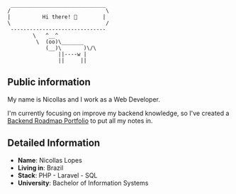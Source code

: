 ```
 ______________________________
/                              \
|          Hi there! 👋        |
\                              /
 ------------------------------
        \   ^__^
         \  (oo)\_______
            (__)\       )\/\
                ||----w |
                ||     ||

```
## Public information

My name is Nicollas and I work as a Web Developer. 

I'm currently focusing on improve my backend knowledge, so I've created a <a target='_blank' href="https://nicollaslopes.gitbook.io/backend_roadmap">Backend Roadmap Portfolio</a> to put all my notes in.

## Detailed Information

* **Name**: Nicollas Lopes
* **Living in**: Brazil
* **Stack**: PHP - Laravel - SQL
* **University**: Bachelor of Information Systems



 <!--
- 🔭 I’m currently working on my personal projects.
- 🌱 I’m currently learning **Laravel**, **Javascript**, **Design Patterns** and **SOLID**.

##
<a href="https://www.linkedin.com/in/nicollas-lopes" target="_blank"><img src="https://img.shields.io/badge/LinkedIn-0077B5?style=for-the-badge&logo=linkedin&logoColor=white"></a>

## 

🛠 &nbsp;Tech Stack

<div align='center'>

![PHP](https://img.shields.io/badge/php-%23777BB4.svg?style=for-the-badge&logo=php&logoColor=white)&nbsp;![Laravel](https://img.shields.io/badge/laravel-%23FF2D20.svg?style=for-the-badge&logo=laravel&logoColor=white)&nbsp;![JavaScript](https://img.shields.io/badge/javascript-%23323330.svg?style=for-the-badge&logo=javascript&logoColor=%23F7DF1E)&nbsp;![NodeJS](https://img.shields.io/badge/node.js-6DA55F?style=for-the-badge&logo=node.js&logoColor=white)&nbsp;![Express.js](https://img.shields.io/badge/express.js-%23404d59.svg?style=for-the-badge&logo=express&logoColor=%2361DAFB)&nbsp;![HTML5](https://img.shields.io/badge/html5-%23E34F26.svg?style=for-the-badge&logo=html5&logoColor=white)&nbsp;![CSS3](https://img.shields.io/badge/css3-%231572B6.svg?style=for-the-badge&logo=css3&logoColor=white)&nbsp;![MySQL](https://img.shields.io/badge/mysql-%2300f.svg?style=for-the-badge&logo=mysql&logoColor=white)&nbsp;![Git](https://img.shields.io/badge/git-%23F05033.svg?style=for-the-badge&logo=git&logoColor=white)&nbsp;![Visual Studio Code](https://img.shields.io/badge/Visual%20Studio%20Code-0078d7.svg?style=for-the-badge&logo=visual-studio-code&logoColor=white)&nbsp;![Postman](https://img.shields.io/badge/Postman-FF6C37?style=for-the-badge&logo=postman&logoColor=white)&nbsp;![Insomnia](https://img.shields.io/badge/Insomnia-black?style=for-the-badge&logo=insomnia&logoColor=5849BE)&nbsp;

 </div>
 
-->

